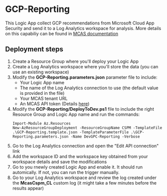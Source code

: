 # GCP-Reporting

This Logic App collect GCP recommendations from Microsoft Cloud App Security and send it to a Log Analytics workspace for analysis.
More details on this capabiliy can be found in [MCAS documentation](https://docs.microsoft.com/en-us/cloud-app-security/connect-google-gcp-to-microsoft-cloud-app-security "MCAS documentation") 

## Deployment steps

1. Create a Resource Group where you'll deploy your Logic App
1. Create a Log Analytics workspace where you'll store the data (you can use an existing workspace)
1. Modify the **GCP-Reporting.parameters.json** parameter file to include:
   * Your Logic App name
   * The name of the Log Analytics connection to use (the default value is provided in the file)
   * Your MCAS tenant URL
   * An MCAS API token (Details [here](https://docs.microsoft.com/en-us/cloud-app-security/api-tokens))
1. Modify the **GCP-Reporting/DeployToDev.ps1** file to include the right Resource Group and Logic App name and run the commands:
    ```
    Import-Module Az.Resources
    New-AzResourceGroupDeployment -ResourceGroupName CSPM -TemplateFile .\GCP-Reporting.template.json -TemplateParameterFile .\GCP-Reporting.parameters.json -Name DevGPC-Reporting -Verbose
    ```
1. Go to the Log Analytics connection and open the "Edit API connection" link
1. Add the workspace ID and the workspace key obtained from your workspace details and save the modifications
1. Go to you rnewly created Logic App and enable it. It should run automically. If not, you can run the trigger manually.
1. Go to your Log Analytics workspace and review the log created under the **McasCspm_CL** custom log (it might take a few minutes before the results appear)
